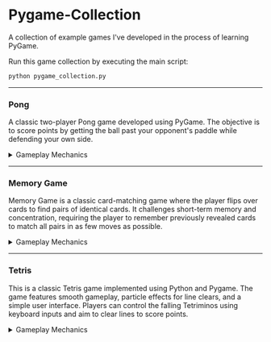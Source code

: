 # Pygame-Collection

A collection of example games I've developed in the process of learning PyGame.

Run this game collection by executing the main script:
   ```bash
   python pygame_collection.py
  ```
</details>

---
### Pong

A classic two-player Pong game developed using PyGame. The objective is to score points by getting the ball past your opponent's paddle while defending your own side.

<details>
<summary>Gameplay Mechanics</summary>

#### Controls 
- **Player Paddle**: Use the **Up** and **Down** arrow keys to move the paddle vertically.
- **Opponent Paddle**: Controlled by a simple AI that tracks the ball's vertical position.

#### Scoring
- Players score a point when the opponent fails to return the ball.
- The game keeps track of each player's score, and the first player to reach a predefined score (11 points) wins the game.

#### Game Timer
- A timer counts down from a set duration, and if time runs out, the player with the highest score is declared the winner.

#### Visuals
- The game features a minimalist design with a black background and contrasting colors for the paddles and ball.
- A scoreboard displays the current scores and a timer.


#### Features
- **Smooth Paddle Movement**: The paddles move seamlessly within the boundaries of the game window.
- **Collision Detection**: The ball bounces off the paddles and walls, creating dynamic gameplay.
- **Restart Functionality**: Players can restart the game by clicking on a "Click to Restart" button displayed at the end of the game.

#### How to Play

Run the game by executing the main script inside game folder:
   ```bash
   python main.py
  ```
</details>

---

### Memory Game

Memory Game is a classic card-matching game where the player flips over cards to find pairs of identical cards. It challenges short-term memory and concentration, requiring the player to remember previously revealed cards to match all pairs in as few moves as possible.

<details>
<summary>Gameplay Mechanics</summary>

#### Controls 
- **Mouse**: Click on a card to flip it. Match two identical cards to lock them in the face-up position.

#### Features
- **Grid Size Selection**: Players can choose from different grid sizes, such as 2x2, 3x2, or larger.
- **Dynamic Game Board**: The number of cards and their placement adjust based on the selected grid size.
- **Flip Function**: Click on a card to flip it and reveal its content.
- **Matching Logic**: If two flipped cards are identical, they remain face up otherwise, they flip back.
- **Scoring**: The player can see their current score or number of moves after the game ends.
- **Timer**: The player has access to a timer that tracks the duration it takes to complete the game.
- **Responsive Layout**: The size of the game board and card placement are adjusted to ensure the game looks good even with small grids (like 2x2).

#### How to Play
- At the start of the game, choose a grid size (e.g., 2x2, 3x2, 4x4).
- Click on two cards to flip them over.
- If the cards match, they stay face up; if not, they flip back after a short delay.
- Continue until all pairs of cards are matched!

Run the game by executing the main script inside game folder:
   ```bash
   python main.py
  ```
</details>

---

### Tetris

This is a classic Tetris game implemented using Python and Pygame. The game features smooth gameplay, particle effects for line clears, and a simple user interface. Players can control the falling Tetriminos using keyboard inputs and aim to clear lines to score points.

<details>
<summary>Gameplay Mechanics</summary>
The objective of the game is to manipulate the falling Tetriminos to create complete horizontal lines.
When a line is completed, it disappears, and the player earns points.
The game ends when the stack of Tetriminos reaches the top of the screen.

#### Controls 
- **Arrow Keys or WASD**: Move the Tetrimino (left, right, down, rotate).
- **Down Arrow or S**: Fast drop the Tetrimino.
- **P**: Pause the game.

#### Features
- **Classic Tetris Gameplay**: Enjoy the traditional Tetris experience with falling blocks.
- **Line Clearing**: Clear multiple lines at once with particle effects to enhance visual feedback.
- **Next Shape Preview**: Displays the next Tetrimino that will drop.
- **Score Tracking**: Keep track of your score as you clear lines.
- **Pause Functionality**: Pause the game anytime with a simple key press.

Run the game by executing the main script inside game folder:
   ```bash
   python main.py
  ```

